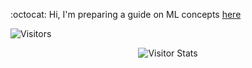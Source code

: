 :octocat:  Hi,  I'm preparing a guide on ML concepts [here](https://github.com/fatemehsrz/ML_Concepts) 

![Visitors](https://api.visitorbadge.io/api/visitors?path=fatemehsrz&countColor=%23263759)

   <div align="center">
        <img alt="Visitor Stats" 
            src="https://widgetbite.com/stats/<fatemehsrz>"/>  
    </div>
